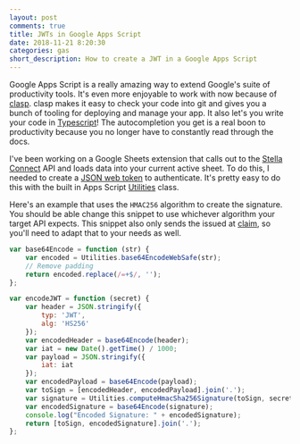 ```yaml
---
layout: post
comments: true
title: JWTs in Google Apps Script
date: 2018-11-21 8:20:30
categories: gas
short_description: How to create a JWT in a Google Apps Script
---
```


Google Apps Script is a really amazing way to extend Google's suite of productivity tools.
It's even more enjoyable to work with now because of [clasp](https://github.com/google/clasp). clasp makes it easy to check your code into git and gives you a bunch of tooling for deploying and manage your app. It also let's you write your code in [Typescript](https://www.typescriptlang.org/)! The autocompletion you get is a real boon to productivity because you no longer have to
constantly read through the docs.

I've been working on a Google Sheets extension that calls out to the [Stella Connect](https://stellaconnect.io/) API and loads data into your current active sheet. To do this, I needed to create
a [JSON web token](https://jwt.io/) to authenticate. It's pretty easy to do this with the
built in Apps Script [Utilities](https://developers.google.com/apps-script/reference/utilities/utilities) class.

Here's an example that uses the `HMAC256` algorithm to create the signature. You should be
able change this snippet to use whichever algorithm your target API expects. This snippet also only sends the issued at [claim](https://tools.ietf.org/html/rfc7519#page-8), so you'll need to adapt that to your needs as well.

```javascript
var base64Encode = function (str) {
    var encoded = Utilities.base64EncodeWebSafe(str);
    // Remove padding
    return encoded.replace(/=+$/, '');
};

var encodeJWT = function (secret) {
    var header = JSON.stringify({
        typ: 'JWT',
        alg: 'HS256'
    });
    var encodedHeader = base64Encode(header);
    var iat = new Date().getTime() / 1000;
    var payload = JSON.stringify({
        iat: iat
    });
    var encodedPayload = base64Encode(payload);
    var toSign = [encodedHeader, encodedPayload].join('.');
    var signature = Utilities.computeHmacSha256Signature(toSign, secret);
    var encodedSignature = base64Encode(signature);
    console.log("Encoded Signature: " + encodedSignature);
    return [toSign, encodedSignature].join('.');
};
```
